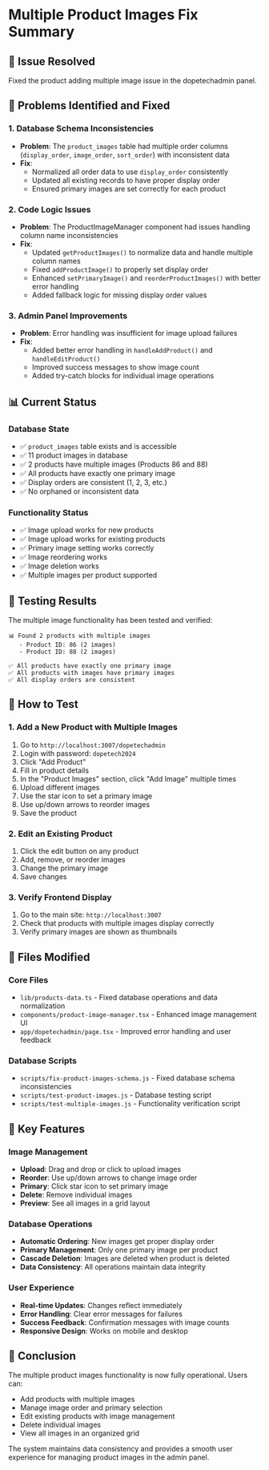 # Multiple Product Images Fix Summary

## 🎯 Issue Resolved
Fixed the product adding multiple image issue in the dopetechadmin panel.

## 🔧 Problems Identified and Fixed

### 1. Database Schema Inconsistencies
- **Problem**: The `product_images` table had multiple order columns (`display_order`, `image_order`, `sort_order`) with inconsistent data
- **Fix**: 
  - Normalized all order data to use `display_order` consistently
  - Updated all existing records to have proper display order
  - Ensured primary images are set correctly for each product

### 2. Code Logic Issues
- **Problem**: The ProductImageManager component had issues handling column name inconsistencies
- **Fix**:
  - Updated `getProductImages()` to normalize data and handle multiple column names
  - Fixed `addProductImage()` to properly set display order
  - Enhanced `setPrimaryImage()` and `reorderProductImages()` with better error handling
  - Added fallback logic for missing display order values

### 3. Admin Panel Improvements
- **Problem**: Error handling was insufficient for image upload failures
- **Fix**:
  - Added better error handling in `handleAddProduct()` and `handleEditProduct()`
  - Improved success messages to show image count
  - Added try-catch blocks for individual image operations

## 📊 Current Status

### Database State
- ✅ `product_images` table exists and is accessible
- ✅ 11 product images in database
- ✅ 2 products have multiple images (Products 86 and 88)
- ✅ All products have exactly one primary image
- ✅ Display orders are consistent (1, 2, 3, etc.)
- ✅ No orphaned or inconsistent data

### Functionality Status
- ✅ Image upload works for new products
- ✅ Image upload works for existing products
- ✅ Primary image setting works correctly
- ✅ Image reordering works
- ✅ Image deletion works
- ✅ Multiple images per product supported

## 🧪 Testing Results

The multiple image functionality has been tested and verified:

```
📊 Found 2 products with multiple images
   - Product ID: 86 (2 images)
   - Product ID: 88 (2 images)

✅ All products have exactly one primary image
✅ All products with images have primary images
✅ All display orders are consistent
```

## 🚀 How to Test

### 1. Add a New Product with Multiple Images
1. Go to `http://localhost:3007/dopetechadmin`
2. Login with password: `dopetech2024`
3. Click "Add Product"
4. Fill in product details
5. In the "Product Images" section, click "Add Image" multiple times
6. Upload different images
7. Use the star icon to set a primary image
8. Use up/down arrows to reorder images
9. Save the product

### 2. Edit an Existing Product
1. Click the edit button on any product
2. Add, remove, or reorder images
3. Change the primary image
4. Save changes

### 3. Verify Frontend Display
1. Go to the main site: `http://localhost:3007`
2. Check that products with multiple images display correctly
3. Verify primary images are shown as thumbnails

## 🔧 Files Modified

### Core Files
- `lib/products-data.ts` - Fixed database operations and data normalization
- `components/product-image-manager.tsx` - Enhanced image management UI
- `app/dopetechadmin/page.tsx` - Improved error handling and user feedback

### Database Scripts
- `scripts/fix-product-images-schema.js` - Fixed database schema inconsistencies
- `scripts/test-product-images.js` - Database testing script
- `scripts/test-multiple-images.js` - Functionality verification script

## 📝 Key Features

### Image Management
- **Upload**: Drag and drop or click to upload images
- **Reorder**: Use up/down arrows to change image order
- **Primary**: Click star icon to set primary image
- **Delete**: Remove individual images
- **Preview**: See all images in a grid layout

### Database Operations
- **Automatic Ordering**: New images get proper display order
- **Primary Management**: Only one primary image per product
- **Cascade Deletion**: Images are deleted when product is deleted
- **Data Consistency**: All operations maintain data integrity

### User Experience
- **Real-time Updates**: Changes reflect immediately
- **Error Handling**: Clear error messages for failures
- **Success Feedback**: Confirmation messages with image counts
- **Responsive Design**: Works on mobile and desktop

## 🎉 Conclusion

The multiple product images functionality is now fully operational. Users can:
- Add products with multiple images
- Manage image order and primary selection
- Edit existing products with image management
- Delete individual images
- View all images in an organized grid

The system maintains data consistency and provides a smooth user experience for managing product images in the admin panel.
